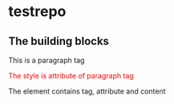 # testrepo
<!DOCTYPE html>
<html>
  <head>
	<title>The basic building blocks of HTML</title>
 </head>
  <body>
       <h2>The building blocks</h2>
       <p>This is a paragraph tag</p>
       <p style="color: red">The style is attribute of paragraph tag</p>
       <span>The element contains tag, attribute and content</span>
  </body>
</html>	

 

